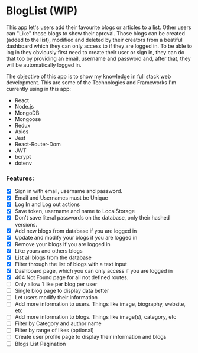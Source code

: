 # BlogList (WIP)
This app let's users add their favourite blogs or articles to a list. Other users can "Like" those blogs to show their aproval. Those blogs can be created (added to the list), modified and deleted by their creators from a beatiful dashboard which they can only access to if they are logged in. To be able to log in they obviously first need to create their user or sign in, they can do that too by providing an email, username and password and, after that, they will be automatically logged in.

The objective of this app is to show my knowledge in full stack web development.
This are some of the Technologies and Frameworks I'm currently using in this app:
- React
- Node.js
- MongoDB
- Mongoose
- Redux
- Axios
- Jest
- React-Router-Dom
- JWT
- bcrypt
- dotenv


### Features:
- [x] Sign in with email, username and password.
- [x] Email and Usernames must be Unique 
- [x] Log In and Log out actions
- [x] Save token, username and name to LocalStorage
- [x] Don't save literal passwords on the database, only their hashed versions.
- [x] Add new blogs from database if you are logged in
- [x] Update and modify your blogs if you are logged in
- [x] Remove your blogs if you are logged in
- [x] Like yours and others blogs
- [x] List all blogs from the database
- [x] Filter through the list of blogs with a text input
- [x] Dashboard page, which you can only access if you are logged in
- [x] 404 Not Found page for all not defined routes.
- [ ] Only allow 1 like per blog per user
- [ ] Single blog page to display data better
- [ ] Let users modify their information
- [ ] Add more information to users. Things like image, biography, website, etc
- [ ] Add more information to blogs. Things like image(s), category, etc
- [ ] Filter by Category and author name
- [ ] Filter by range of likes (optional)
- [ ] Create user profile page to display their information and blogs
- [ ] Blogs List Pagination
